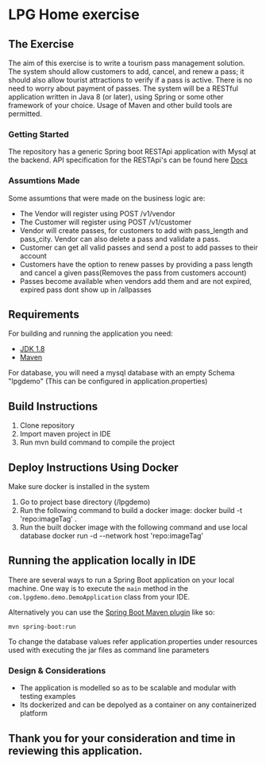 # LPG Home exercise 

## The Exercise
The aim of this exercise is to write a tourism pass management solution. The system should allow
customers to add, cancel, and renew a pass; it should also allow tourist attractions to verify if a pass is
active. There is no need to worry about payment of passes. The system will be a RESTful application
written in Java 8 (or later), using Spring or some other framework of your choice. Usage of Maven and
other build tools are permitted.

### Getting Started

The repository has a generic Spring boot RESTApi application with Mysql at the backend. 
API specification for the RESTApi's can be found here [Docs](https://documenter.getpostman.com/view/6577107/SzRxVVy5?version=latest)

### Assumtions Made

Some assumtions that were made on the business logic are:

* The Vendor will register using POST /v1/vendor
* The Customer will register using POST /v1/customer
* Vendor will create passes, for customers to add with pass_length and pass_city. Vendor can also delete a pass and validate a pass.
* Customer can get all valid passes and send a post to add passes to their account
* Customers have the option to renew passes by providing a pass length and cancel a given pass(Removes the pass from customers account)
* Passes become available when vendors add them and are not expired, expired pass dont show up in /allpasses


## Requirements

For building and running the application you need:

- [JDK 1.8](http://www.oracle.com/technetwork/java/javase/downloads/jdk8-downloads-2133151.html)
- [Maven](https://maven.apache.org)

For database, you will need a mysql database with an empty Schema "lpgdemo" (This can be configured in application.properties) 


## Build Instructions
1. Clone repository
2. Import maven project in IDE
3. Run mvn build command to compile the project 

## Deploy Instructions Using Docker
Make sure docker is installed in the system
1. Go to project base directory (/lpgdemo)
2. Run the following command to build a docker image:
	docker build -t 'repo:imageTag' .
3. Run the built docker image with the following command and use local database
	docker run -d --network host 'repo:imageTag'

## Running the application locally in IDE

There are several ways to run a Spring Boot application on your local machine. One way is to execute the `main` method in the `com.lpgdemo.demo.DemoApplication` class from your IDE.

Alternatively you can use the [Spring Boot Maven plugin](https://docs.spring.io/spring-boot/docs/current/reference/html/build-tool-plugins-maven-plugin.html) like so:

```shell
mvn spring-boot:run
```

To change the database values refer application.properties under resources used with executing the jar files as command line parameters

### Design & Considerations
* The application is modelled so as to be scalable and modular with testing examples
* Its dockerized and can be depolyed as a container on any containerized platform



## Thank you for your consideration and time in reviewing this application. 



